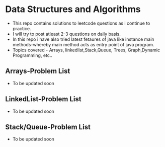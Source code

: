 # Data Structures and Algorithms
 - This repo contains solutions to leetcode questions as i continue to practice.
 - I will try to post  atleast 2-3 questions on daily basis.
 - In this repo i have also tried latest fetaures of java like instance main methods-whereby main method acts as entry point of java program.
 - Topics covered - Arrays, linkedlist,Stack,Queue, Trees, Graph,Dynamic Programming, etc..

## Arrays-Problem List
 - To be updated soon

## LinkedList-Problem List
- To be updated soon

## Stack/Queue-Problem List
- To be updated soon
